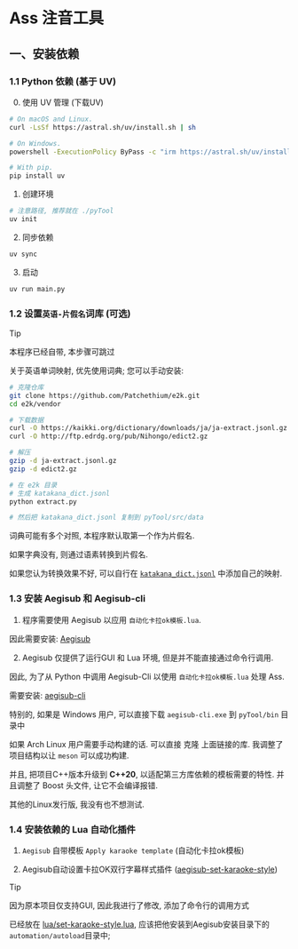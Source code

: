 # Ass 注音工具
## 一、安装依赖
### 1.1 Python 依赖 (基于 UV)

0. 使用 UV 管理 (下载UV)

```bash
# On macOS and Linux.
curl -LsSf https://astral.sh/uv/install.sh | sh

# On Windows.
powershell -ExecutionPolicy ByPass -c "irm https://astral.sh/uv/install.ps1 | iex"

# With pip.
pip install uv
```

1. 创建环境

```bash
# 注意路径, 推荐就在 ./pyTool
uv init
```

2. 同步依赖

```bash
uv sync
```

3. 启动

```bash
uv run main.py
```

### 1.2 设置`英语-片假名`词库 (可选)

> [!TIP]
> 本程序已经自带, 本步骤可跳过

关于英语单词映射, 优先使用词典; 您可以手动安装:

```bash
# 克隆仓库
git clone https://github.com/Patchethium/e2k.git
cd e2k/vendor

# 下载数据
curl -O https://kaikki.org/dictionary/downloads/ja/ja-extract.jsonl.gz
curl -O http://ftp.edrdg.org/pub/Nihongo/edict2.gz

# 解压
gzip -d ja-extract.jsonl.gz
gzip -d edict2.gz

# 在 e2k 目录
# 生成 katakana_dict.jsonl
python extract.py

# 然后把 katakana_dict.jsonl 复制到 pyTool/src/data
```

词典可能有多个对照, 本程序默认取第一个作为片假名.

如果字典没有, 则通过语素转换到片假名.

如果您认为转换效果不好, 可以自行在 [`katakana_dict.jsonl`](./src/data/katakana_dict.jsonl) 中添加自己的映射.

### 1.3 安装 Aegisub 和 Aegisub-cli

1. 程序需要使用 Aegisub 以应用 `自动化卡拉ok模板.lua`.

因此需要安装: [Aegisub](https://github.com/TypesettingTools/Aegisub/releases)

2. Aegisub 仅提供了运行GUI 和 Lua 环境, 但是并不能直接通过命令行调用.

因此, 为了从 Python 中调用 Aegisub-Cli 以使用 `自动化卡拉ok模板.lua` 处理 Ass.

需要安装: [aegisub-cli](https://github.com/HengXin666/aegisub-cli)

特别的, 如果是 Windows 用户, 可以直接下载 `aegisub-cli.exe` 到 `pyTool/bin` 目录中

如果 Arch Linux 用户需要手动构建的话. 可以直接 克隆 上面链接的库. 我调整了项目结构以让 `meson` 可以成功构建.

并且, 把项目C++版本升级到 **C++20**, 以适配第三方库依赖的模板需要的特性. 并且调整了 Boost 头文件, 让它不会编译报错.

其他的Linux发行版, 我没有也不想测试.

### 1.4 安装依赖的 Lua 自动化插件

1. `Aegisub` 自带模板 `Apply karaoke template` (自动化卡拉ok模板)

2. Aegisub自动设置卡拉OK双行字幕样式插件 ([aegisub-set-karaoke-style](https://github.com/MichiyamaKaren/aegisub-set-karaoke-style)) 

> [!TIP]
> 因为原本项目仅支持GUI, 因此我进行了修改, 添加了命令行的调用方式
> 
> 已经放在 [lua/set-karaoke-style.lua](./lua/set-karaoke-style.lua), 应该把他安装到Aegisub安装目录下的`automation/autoload`目录中;